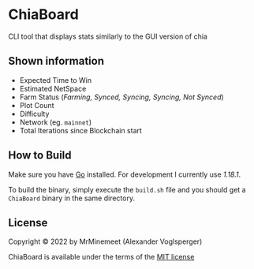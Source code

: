# ChiaBoard
CLI tool that displays stats similarly to the GUI version of chia


## Shown information
* Expected Time to Win
* Estimated NetSpace
* Farm Status (*Farming, Synced, Syncing, Syncing, Not Synced*)
* Plot Count
* Difficulty
* Network (eg. `mainnet`)
* Total Iterations since Blockchain start

## How to Build
Make sure you have [Go](https://go.dev/) installed.
For development I currently use *1.18.1*.

To build the binary, simply execute the `build.sh` file and you should get a `ChiaBoard` binary in the same directory.



## License
Copyright © 2022 by MrMinemeet (Alexander Voglsperger)

ChiaBoard is available under the terms of the [MIT license](./LICENSE)
